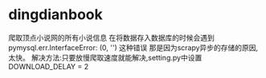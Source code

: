 # dingdianbook
爬取顶点小说网的所有小说信息
在将数据存入数据库的时候会遇到 pymysql.err.InterfaceError: (0, '') 这种错误
那是因为scrapy异步的存储的原因,太快。
解决方法:只要放慢爬取速度就能解决,setting.py中设置 DOWNLOAD_DELAY = 2
